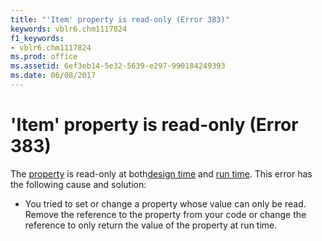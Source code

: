 ```yaml
---
title: "'Item' property is read-only (Error 383)"
keywords: vblr6.chm1117824
f1_keywords:
- vblr6.chm1117824
ms.prod: office
ms.assetid: 6ef3eb14-5e32-5639-e297-990184249393
ms.date: 06/08/2017
---
```



# 'Item' property is read-only (Error 383)

The [property](../../Glossary/vbe-glossary.md#property) is read-only at both[design time](../../Glossary/vbe-glossary.md#design-time) and [run time](../../Glossary/vbe-glossary.md#run-time). This error has the following cause and solution:



- You tried to set or change a property whose value can only be read. Remove the reference to the property from your code or change the reference to only return the value of the property at run time.
    



